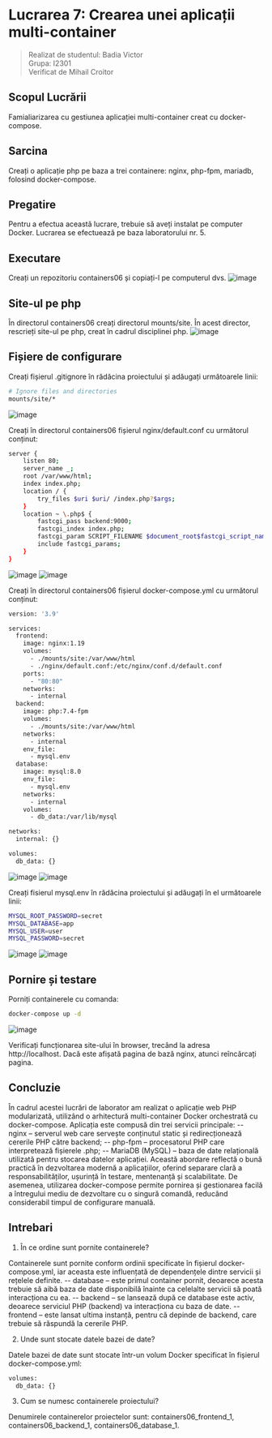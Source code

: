# Lucrarea 7: Crearea unei aplicații multi-container

> Realizat de studentul: Badia Victor \
> Grupa: I2301
> \
> Verificat de Mihail Croitor

## Scopul Lucrării

Famialiarizarea cu gestiunea aplicației multi-container creat cu docker-compose.

## Sarcina

Creați o aplicație php pe baza a trei containere: nginx, php-fpm, mariadb, folosind docker-compose.

## Pregatire

Pentru a efectua această lucrare, trebuie să aveți instalat pe computer Docker.
Lucrarea se efectuează pe baza laboratorului nr. 5.

## Executare

Creați un repozitoriu containers06 și copiați-l pe computerul dvs.
![image](https://github.com/user-attachments/assets/3cf60e57-25cb-473a-8ce0-71111419c098)

## Site-ul pe php

În directorul containers06 creați directorul mounts/site. În acest director, rescrieți site-ul pe php, creat în cadrul disciplinei php.
![image](https://github.com/user-attachments/assets/e0d22a28-7a4b-4501-80fb-e14a9c10ca96)

## Fișiere de configurare

Creați fișierul .gitignore în rădăcina proiectului și adăugați următoarele linii:

```bash
# Ignore files and directories
mounts/site/*
```
![image](https://github.com/user-attachments/assets/4988ad50-732b-462d-b096-b3b77c336590)

Creați în directorul containers06 fișierul nginx/default.conf cu următorul conținut:

```bash
server {
    listen 80;
    server_name _;
    root /var/www/html;
    index index.php;
    location / {
        try_files $uri $uri/ /index.php?$args;
    }
    location ~ \.php$ {
        fastcgi_pass backend:9000;
        fastcgi_index index.php;
        fastcgi_param SCRIPT_FILENAME $document_root$fastcgi_script_name;
        include fastcgi_params;
    }
}
```
![image](https://github.com/user-attachments/assets/008b527f-afe8-4b5f-923b-a3b2209d6973)
![image](https://github.com/user-attachments/assets/adac759d-76a5-452f-abd6-63b22e1fdc8a)

Creați în directorul containers06 fișierul docker-compose.yml cu următorul conținut:

```bash
version: '3.9'

services:
  frontend:
    image: nginx:1.19
    volumes:
      - ./mounts/site:/var/www/html
      - ./nginx/default.conf:/etc/nginx/conf.d/default.conf
    ports:
      - "80:80"
    networks:
      - internal
  backend:
    image: php:7.4-fpm
    volumes:
      - ./mounts/site:/var/www/html
    networks:
      - internal
    env_file:
      - mysql.env
  database:
    image: mysql:8.0
    env_file:
      - mysql.env
    networks:
      - internal
    volumes:
      - db_data:/var/lib/mysql

networks:
  internal: {}

volumes:
  db_data: {}
```

![image](https://github.com/user-attachments/assets/ef9eb7c6-385f-44cd-a13d-7dbf0b0c651a)
![image](https://github.com/user-attachments/assets/90981c87-82b4-4861-983f-3586e34914d7)

Creați fisierul mysql.env în rădăcina proiectului și adăugați în el următoarele linii:

```bash
MYSQL_ROOT_PASSWORD=secret
MYSQL_DATABASE=app
MYSQL_USER=user
MYSQL_PASSWORD=secret
```

![image](https://github.com/user-attachments/assets/8bc4f041-132a-4b81-8e7f-3cc314a94c0b)
![image](https://github.com/user-attachments/assets/58b3ea99-bb61-4788-92de-b8424e2f865a)

## Pornire și testare

Porniți containerele cu comanda:
```bash
docker-compose up -d
```
![image](https://github.com/user-attachments/assets/539cf00b-eb18-4736-8d8d-f9e7708b2801)

Verificați funcționarea site-ului în browser, trecând la adresa http://localhost. Dacă este afișată pagina de bază nginx, atunci reîncărcați pagina.

## Concluzie

În cadrul acestei lucrări de laborator am realizat o aplicație web PHP modularizată, utilizând o arhitectură multi-container Docker orchestrată cu docker-compose. Aplicația este compusă din trei servicii principale:
-- nginx – serverul web care servește conținutul static și redirecționează cererile PHP către backend;
-- php-fpm – procesatorul PHP care interpretează fișierele .php;
-- MariaDB (MySQL) – baza de date relațională utilizată pentru stocarea datelor aplicației.
Această abordare reflectă o bună practică în dezvoltarea modernă a aplicațiilor, oferind separare clară a responsabilităților, ușurință în testare, mentenanță și scalabilitate. De asemenea, utilizarea docker-compose permite pornirea și gestionarea facilă a întregului mediu de dezvoltare cu o singură comandă, reducând considerabil timpul de configurare manuală.

## Intrebari

1. În ce ordine sunt pornite containerele?

Containerele sunt pornite conform ordinii specificate în fișierul docker-compose.yml, iar aceasta este influențată de dependențele dintre servicii și rețelele definite. 
-- database – este primul container pornit, deoarece acesta trebuie să aibă baza de date disponibilă înainte ca celelalte servicii să poată interacționa cu ea.
-- backend – se lansează după ce database este activ, deoarece serviciul PHP (backend) va interacționa cu baza de date.
-- frontend – este lansat ultima instanță, pentru că depinde de backend, care trebuie să răspundă la cererile PHP.

2. Unde sunt stocate datele bazei de date?

Datele bazei de date sunt stocate într-un volum Docker specificat în fișierul docker-compose.yml:
```bash
volumes:
  db_data: {}
```

3. Cum se numesc containerele proiectului?

Denumirele containerelor proiectelor sunt: containers06_frontend_1, containers06_backend_1, containers06_database_1.


